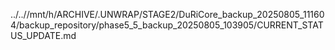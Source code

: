 ../..//mnt/h/ARCHIVE/.UNWRAP/STAGE2/DuRiCore_backup_20250805_111604/backup_repository/phase5_5_backup_20250805_103905/CURRENT_STATUS_UPDATE.md